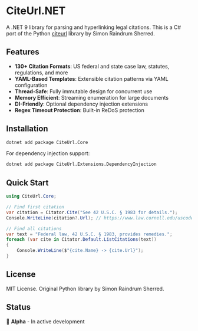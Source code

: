# CiteUrl.NET

A .NET 9 library for parsing and hyperlinking legal citations. This is a C# port of the Python [citeurl](https://github.com/raindrum/citeurl) library by Simon Raindrum Sherred.

## Features

- **130+ Citation Formats**: US federal and state case law, statutes, regulations, and more
- **YAML-Based Templates**: Extensible citation patterns via YAML configuration
- **Thread-Safe**: Fully immutable design for concurrent use
- **Memory Efficient**: Streaming enumeration for large documents
- **DI-Friendly**: Optional dependency injection extensions
- **Regex Timeout Protection**: Built-in ReDoS protection

## Installation

```bash
dotnet add package CiteUrl.Core
```

For dependency injection support:
```bash
dotnet add package CiteUrl.Extensions.DependencyInjection
```

## Quick Start

```csharp
using CiteUrl.Core;

// Find first citation
var citation = Citator.Cite("See 42 U.S.C. § 1983 for details.");
Console.WriteLine(citation?.Url); // https://www.law.cornell.edu/uscode/text/42/1983

// Find all citations
var text = "Federal law, 42 U.S.C. § 1983, provides remedies.";
foreach (var cite in Citator.Default.ListCitations(text))
{
    Console.WriteLine($"{cite.Name} -> {cite.Url}");
}
```

## License

MIT License. Original Python library by Simon Raindrum Sherred.

## Status

🚧 **Alpha** - In active development
